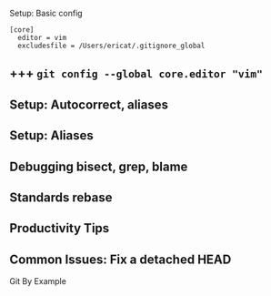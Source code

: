 Setup: Basic config
```
[core]
  editor = vim
  excludesfile = /Users/ericat/.gitignore_global
```
+++
`git config --global core.editor "vim"`
---
Setup: Autocorrect, aliases
---
Setup: Aliases
---
Debugging
bisect, grep, blame
---
Standards
rebase
---
Productivity Tips
---
Common Issues: Fix a detached HEAD
---
Git By Example
